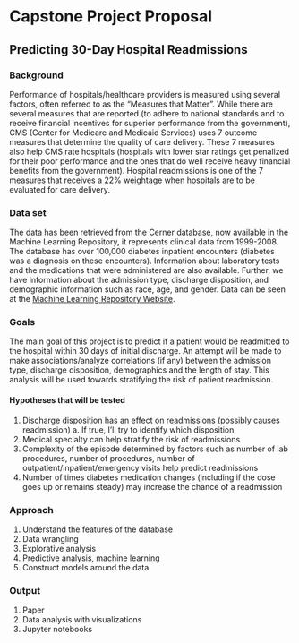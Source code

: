 # Capstone Project Proposal
## Predicting 30-Day Hospital Readmissions

### Background 

Performance of hospitals/healthcare providers is measured using several factors, often referred to as the “Measures that Matter”. While there are several measures that are reported (to adhere to national standards and to receive financial incentives for superior performance from the government), CMS (Center for Medicare and Medicaid Services) uses 7 outcome measures that determine the quality of care delivery. These 7 measures also help CMS rate hospitals (hospitals with lower star ratings get penalized for their poor performance and the ones that do well receive heavy financial benefits from the government). Hospital readmissions is one of the 7 measures that receives a 22% weightage when hospitals are to be evaluated for care delivery.

### Data set

The data has been retrieved from the Cerner database, now available in the Machine Learning Repository, it represents clinical data from 1999-2008. The database has over 100,000 diabetes inpatient encounters (diabetes was a diagnosis on these encounters). Information about laboratory tests and the medications that were administered are also available. Further, we have information about the admission type, discharge disposition, and demographic information such as race, age, and gender. Data can be seen at the [Machine Learning Repository Website](https://archive.ics.uci.edu/ml/datasets/diabetes%2B130-us%2Bhospitals%2Bfor%2Byears%2B1999-2008).

### Goals

The main goal of this project is to predict if a patient would be readmitted to the hospital within 30 days of initial discharge. An attempt will be made to make associations/analyze correlations (if any) between the admission type, discharge disposition, demographics and the length of stay. This analysis will be used towards stratifying the risk of patient readmission.

#### Hypotheses that will be tested

1.	Discharge disposition has an effect on readmissions (possibly causes readmission) 
    a.	If true, I’ll try to identify which disposition
2.	Medical specialty can help stratify the risk of readmissions
3.	Complexity of the episode determined by factors such as number of lab procedures, number of procedures, number of       outpatient/inpatient/emergency visits help predict readmissions
4.	Number of times diabetes medication changes (including if the dose goes up or remains steady) may increase the chance of a readmission


### Approach

1.	Understand the features of the database
2.	Data wrangling
3.	Explorative analysis
4.	Predictive analysis, machine learning
5.	Construct models around the data

### Output

1.	Paper
2.	Data analysis with visualizations
3.	Jupyter notebooks

